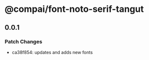 # @compai/font-noto-serif-tangut

## 0.0.1
### Patch Changes

- ca38f854: updates and adds new fonts
